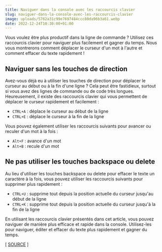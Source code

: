 ```yaml
---
title: Naviguer dans la console avec les raccourcis clavier
slug: naviguer-dans-la-console-avec-les-raccourcis-clavier
image: uploads/5762a31c99e7697484ccc80da96b3a61.webp
date: 2022-12-24T10:30:00+01:00
---
```


Vous voulez être plus productif dans la ligne de commande ? Utilisez ces raccourcis clavier pour naviguer plus facilement et gagner du temps. Nous vous montrerons comment déplacer le curseur d'un mot à l'autre et comment effacer du texte rapidement !

## Naviguer sans les touches de direction

Avez-vous déjà eu à utiliser les touches de direction pour déplacer le curseur au début ou à la fin d'une ligne ? Cela peut être fastidieux, surtout si vous avez des lignes de commande ou de code très longues. Heureusement, il existe des raccourcis clavier qui vous permettent de déplacer le curseur rapidement et facilement :

- `CTRL+A` : déplace le curseur au début de la ligne
- `CTRL+E` : déplace le curseur à la fin de la ligne

Vous pouvez également utiliser les raccourcis suivants pour avancer ou reculer d'un mot à la fois :

- `Alt+F` : avance d'un mot
- `Alt+B` : recule d'un mot

## Ne pas utiliser les touches backspace ou delete

Au lieu d'utiliser les touches backspace ou delete pour effacer le texte un caractère à la fois, vous pouvez utiliser les raccourcis suivants pour supprimer plus rapidement :

- `CTRL+U` : supprime tout depuis la position actuelle du curseur jusqu'au début de la ligne
- `CTRL+K` : supprime tout depuis la position actuelle du curseur jusqu'à la fin de la ligne

En utilisant les raccourcis clavier présentés dans cet article, vous pouvez naviguer de manière plus efficace et rapide dans la console.  Utilisez-les pour naviguer, éditer et effacer du texte plus rapidement et gagner du temps.

[ [SOURCE](https://www.redhat.com/sysadmin/shortcuts-command-line-navigation) ]
